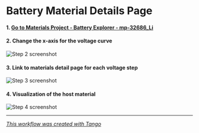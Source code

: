 # Battery Material Details Page

#### 1. [Go to Materials Project - Battery Explorer - mp-32686\_Li](https://materialsproject.org/batteries/mp-32686\_Li?formula=CoO2\&working\_ion=Li)

#### 2. Change the x-axis for the voltage curve

![Step 2 screenshot](https://images.tango.us/public/screenshot\_159f7920-cc54-47cc-a945-8592ad02de67.png?crop=focalpoint\&fit=crop\&fp-x=0.5241\&fp-y=0.4708\&fp-z=2.0944\&w=1200\&mark-w=0.2\&mark-pad=0\&mark64=aHR0cHM6Ly9pbWFnZXMudGFuZ28udXMvc3RhdGljL21hZGUtd2l0aC10YW5nby13YXRlcm1hcmsucG5n\&ar=3584%3A1952)

#### 3. Link to materials detail page for each voltage step

![Step 3 screenshot](https://images.tango.us/public/screenshot\_168b0d07-76bb-4be0-b6f8-354f5551d213.png?crop=focalpoint\&fit=crop\&fp-x=0.5849\&fp-y=0.5279\&fp-z=1.9469\&w=1200\&mark-w=0.2\&mark-pad=0\&mark64=aHR0cHM6Ly9pbWFnZXMudGFuZ28udXMvc3RhdGljL21hZGUtd2l0aC10YW5nby13YXRlcm1hcmsucG5n\&ar=3584%3A1952)

#### 4. Visualization of the host material

![Step 4 screenshot](https://images.tango.us/public/screenshot\_1dcea469-a3d9-4fe5-abfa-085983bdac07.png?crop=focalpoint\&fit=crop\&fp-x=0.4693\&fp-y=0.5005\&fp-z=1.3603\&w=1200\&mark-w=0.2\&mark-pad=0\&mark64=aHR0cHM6Ly9pbWFnZXMudGFuZ28udXMvc3RhdGljL21hZGUtd2l0aC10YW5nby13YXRlcm1hcmsucG5n\&ar=3584%3A1952)

***

[_This workflow was created with Tango_](https://app.tango.us/app/workflow/ea8a9f26-63b7-4b38-b158-e3121960ee60?utm\_source=markdown\&utm\_medium=markdown\&utm\_campaign=workflow%20export%20links)
